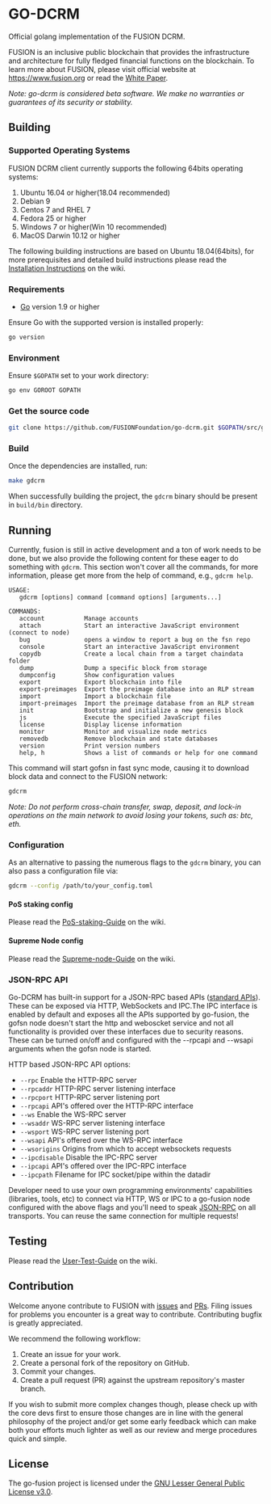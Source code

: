 # GO-DCRM

Official golang implementation of the FUSION DCRM.

FUSION is an inclusive public blockchain that provides the infrastructure and architecture for fully fledged financial functions on the blockchain. To learn more about FUSION, please visit official website at <https://www.fusion.org> or read the [White Paper](https://github.com/FUSIONFoundation/Whitepaper).

*Note: go-dcrm is considered beta software. We make no warranties or guarantees of its security or stability.*

## Building

### Supported Operating Systems

FUSION DCRM client currently supports the following 64bits operating systems:  

1. Ubuntu 16.04 or higher(18.04 recommended)
2. Debian 9
3. Centos 7 and RHEL 7
4. Fedora 25 or higher
5. Windows 7 or higher(Win 10 recommended)
6. MacOS Darwin 10.12 or higher

The following building instructions are based on Ubuntu 18.04(64bits), for more prerequisites and detailed build instructions please read the [Installation Instructions](https://github.com/FUSIONFoundation/go-fusion/wiki/) on the wiki.

### Requirements

- [Go](https://golang.org/doc/install) version 1.9 or higher

 Ensure Go with the supported version is installed properly:

```bash
go version
```

### Environment

Ensure `$GOPATH` set to your work directory:

```bash
go env GOROOT GOPATH
```

### Get the source code

``` bash
git clone https://github.com/FUSIONFoundation/go-dcrm.git $GOPATH/src/github.com/go-dcrm
```

### Build

Once the dependencies are installed, run:

``` bash
make gdcrm
```

When successfully building the project, the `gdcrm` binary should be present in `build/bin` directory.

## Running

Currently, fusion is still in active development and a ton of work needs to be done, but we also provide the following content for these eager to do something with `gdcrm`. This section won't cover all the commands, for more information, please get more from the help of  command, e.g., `gdcrm help`.

```help
USAGE:
   gdcrm [options] command [command options] [arguments...]

COMMANDS:
   account           Manage accounts
   attach            Start an interactive JavaScript environment (connect to node)
   bug               opens a window to report a bug on the fsn repo
   console           Start an interactive JavaScript environment
   copydb            Create a local chain from a target chaindata folder
   dump              Dump a specific block from storage
   dumpconfig        Show configuration values
   export            Export blockchain into file
   export-preimages  Export the preimage database into an RLP stream
   import            Import a blockchain file
   import-preimages  Import the preimage database from an RLP stream
   init              Bootstrap and initialize a new genesis block
   js                Execute the specified JavaScript files
   license           Display license information
   monitor           Monitor and visualize node metrics
   removedb          Remove blockchain and state databases
   version           Print version numbers
   help, h           Shows a list of commands or help for one command

```

This command will start gofsn in fast sync mode, causing it to download block data and connect to the FUSION network:

```bash
gdcrm
```

*Note: Do not perform cross-chain transfer, swap, deposit, and lock-in operations on the main network to avoid losing your tokens, such as: btc, eth.*

### Configuration

As an alternative to passing the numerous flags to the `gdcrm` binary, you can also pass a configuration file via:

```bash
gdcrm --config /path/to/your_config.toml
```

#### PoS staking config

Please read the [PoS-staking-Guide](https://github.com/FUSIONFoundation/go-dcrm/wiki/PoS-staking-Guide) on the wiki.

#### Supreme Node config

Please read the [Supreme-node-Guide](https://github.com/FUSIONFoundation/go-dcrm/wiki/Supreme-node-Guide) on the wiki.

### JSON-RPC  API

Go-DCRM has built-in support for a JSON-RPC based APIs ([standard APIs](https://github.com/FUSIONFoundation/go-dcrm/wiki/JSON-RPC)). These can be exposed via HTTP, WebSockets and IPC.The IPC interface is enabled by default and exposes all the APIs supported by go-fusion, the gofsn node doesn't start the http and weboscket service and not all functionality is provided over these interfaces due to security reasons. These can be turned on/off and configured with the --rpcapi and --wsapi arguments when the gofsn node is started.

HTTP based JSON-RPC API options:

  * `--rpc` Enable the HTTP-RPC server
  * `--rpcaddr` HTTP-RPC server listening interface
  * `--rpcport` HTTP-RPC server listening port
  * `--rpcapi` API's offered over the HTTP-RPC interface
  * `--ws` Enable the WS-RPC server
  * `--wsaddr` WS-RPC server listening interface
  * `--wsport` WS-RPC server listening port
  * `--wsapi` API's offered over the WS-RPC interface
  * `--wsorigins` Origins from which to accept websockets requests
  * `--ipcdisable` Disable the IPC-RPC server
  * `--ipcapi` API's offered over the IPC-RPC interface
  * `--ipcpath` Filename for IPC socket/pipe within the datadir

Developer need to use your own programming environments' capabilities (libraries, tools, etc) to connect via HTTP, WS or IPC to a go-fusion node configured with the above flags and you'll need to speak [JSON-RPC](http://www.jsonrpc.org/specification) on all transports. You can reuse the same connection for multiple requests!

## Testing

Please read the [User-Test-Guide](https://github.com/FUSIONFoundation/go-dcrm/wiki/User-Test-Guide) on the wiki.

## Contribution

Welcome anyone contribute to FUSION with [issues](https://github.com/FUSIONFoundation/go-dcrm/issues) and [PRs](https://github.com/FUSIONFoundation/go-dcrm/pulls). Filing issues for problems you encounter is a great way to contribute. Contributing bugfix is greatly appreciated.

We recommend the following workflow:

1. Create an issue for your work.
2. Create a personal fork of the repository on GitHub.
3. Commit your changes.
4. Create a pull request (PR) against the upstream repository's master branch.

 If you wish to submit more complex changes though, please check up with the core devs first to ensure those changes are in line with the general philosophy of the project and/or get some early feedback which can make both your efforts much lighter as well as our review and merge procedures quick and simple.

## License

The go-fusion project is licensed under the [GNU Lesser General Public License v3.0](https://www.gnu.org/licenses/lgpl-3.0.en.html).
